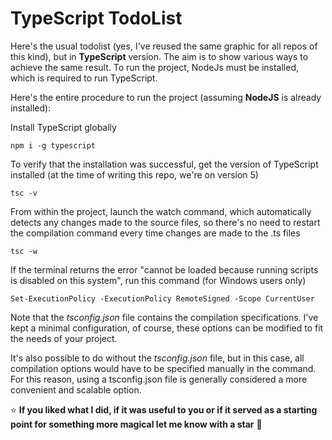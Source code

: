 # TypeScript TodoList

Here's the usual todolist (yes, I've reused the same graphic for all repos of this kind), but in **TypeScript** version. The aim is to show various ways to achieve the same result. To run the project, NodeJs must be installed, which is required to run TypeScript.

Here's the entire procedure to run the project (assuming **NodeJS** is already installed):

Install TypeScript globally
```
npm i -g typescript
```

To verify that the installation was successful, get the version of TypeScript installed (at the time of writing this repo, we're on version 5)
```
tsc -v
```

From within the project, launch the watch command, which automatically detects any changes made to the source files, so there's no need to restart the compilation command every time changes are made to the .ts files
```
tsc -w
```

If the terminal returns the error "cannot be loaded because running scripts is disabled on this system", run this command (for Windows users only)
```
Set-ExecutionPolicy -ExecutionPolicy RemoteSigned -Scope CurrentUser
```

Note that the _tsconfig.json_ file contains the compilation specifications. I've kept a minimal configuration, of course, these options can be modified to fit the needs of your project.

It's also possible to do without the _tsconfig.json_ file, but in this case, all compilation options would have to be specified manually in the command. For this reason, using a tsconfig.json file is generally considered a more convenient and scalable option.

:star: **If you liked what I did, if it was useful to you or if it served as a starting point for something more magical let me know with a star** :green_heart:
